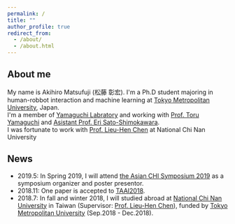 ```yaml
---
permalink: /
title: ""
author_profile: true
redirect_from: 
  - /about/
  - /about.html
---
```


## About me
My name is Akihiro Matsufuji (松藤 彰宏). []([\[CV\]](https://www.linkedin.com/in/akihiro-matsufuji58/?locale=en_US)  )
I'm a Ph.D student majoring in human-robbot interaction and machine learning at [Tokyo Metropolitan University](https://www.tmu.ac.jp/english/index.html), Japan.  
I'm a member of [Yamaguchi Labratory](http://www.comp.sd.tmu.ac.jp/yamaguchi/) and working with [Prof. Toru Yamaguchi](https://www.researchgate.net/scientific-contributions/70624394_Toru_Yamaguchi) and [Asistant Prof. Eri Sato-Shimokawara](http://www.comp.sd.tmu.ac.jp/eri/).  
I was fortunate to work with [Prof. Lieu-Hen Chen](https://cgda.csie.ncnu.edu.tw/cglab/membersweb/lhchen/index.htm) at National Chi Nan University


## News
- 2019.5: In Spring 2019, I will attend [the Asian CHI Symposium 2019](https://sigchi.jp/symposium/chi2019/) as a symposium organizer and poster presentor.
- 2018.11: One paper is accepted to [TAAI2018](http://taai2018.asia.edu.tw/).
- 2018.7: In fall and winter 2018, I will studied abroad at [National Chi Nan University](https://eng.ncnu.edu.tw/) in Taiwan (Supervisor: [Prof. Lieu-Hen Chen](https://cgda.csie.ncnu.edu.tw/cglab/membersweb/lhchen/index.htm)), funded by [Tokyo Metropolitan University](https://www.tmu.ac.jp/english/index.html) (Sep.2018 - Dec.2018).


